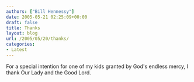 ```yaml
---
authors: ["Bill Hennessy"]
date: 2005-05-21 02:25:09+00:00
draft: false
title: Thanks
layout: blog
url: /2005/05/20/thanks/
categories:
- Latest
---
```


For a special intention for one of my kids granted by God's endless mercy, I thank Our Lady and the Good Lord.   
